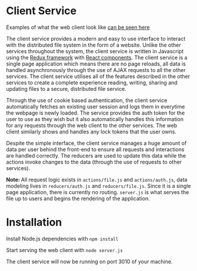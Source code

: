 # Client Service

Examples of what the web client look like <a href="https://github.com/CalvinNolan/Distributed-File-System#screenshots">can be seen here</a>

The client service provides a modern and easy to use interface to interact with the distributed file system in the form of a website.
Unlike the other services throughout the system, the client service is written in Javascript using the <a href="http://redux.js.org">Redux framework</a> with <a href="https://facebook.github.io/react/">React components</a>.
The client service is a single page application which means there are no page reloads, all data is handled asynchronously through the use of AJAX requests to all the other services.
The client service utilises all of the features described in the other services to create a complete experience reading, writing, sharing and updating files to a secure, distributed file service.

Through the use of cookie based authentication, the client service automatically fetches an existing user session and logs them in everytime the webpage is newly loaded. 
The service provides the auth token for the user to use as they wish but it also automatically handles this information for any requests through the web client to the other services.
The web client similarly shows and handles any lock tokens that the user owns.

Despite the simple interface, the client service manages a huge amount of data per user behind the front-end to ensure all requests and interactions are handled correctly. 
The reducers are used to update this data while the actions invoke changes to the data (through the use of requests to other services).

<b>Note: </b>All request logic exists in `actions/file.js` and `actions/auth.js`, data modeling lives in `reducers/auth.js` and `reducers/file.js`. Since it is a single page application, there is currently no routing.
`server.js` is what serves the file up to users and begins the rendering of the application.

# Installation
Install Node.js dependencies with `npm install`

Start serving the web client with `node server.js`

The client service will now be running on port 3010 of your machine.
